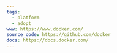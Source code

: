 ```yaml
---
tags:
  - platform
  - adopt
www: https://www.docker.com/
source_code: https://github.com/docker
docs: https://docs.docker.com/
---
```

